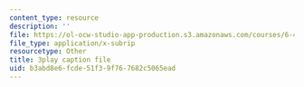 ```yaml
---
content_type: resource
description: ''
file: https://ol-ocw-studio-app-production.s3.amazonaws.com/courses/6-451-principles-of-digital-communication-ii-spring-2005/b3abd8e6fcde51f39f767682c5065ead_q4LsDylKZcI.vtt
file_type: application/x-subrip
resourcetype: Other
title: 3play caption file
uid: b3abd8e6-fcde-51f3-9f76-7682c5065ead
---
```

